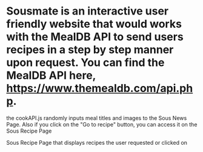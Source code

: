 # Sousmate is an interactive user friendly website that would works with the MealDB API to send users recipes in a step by step manner upon request. You can find the MealDB API here, https://www.themealdb.com/api.php.

the cookAPI.js randomly inputs meal titles and images to the Sous News Page. Also if you click on the "Go to recipe"  button, you can access it on the Sous Recipe Page

Sous Recipe Page that displays recipes the user requested or clicked on
